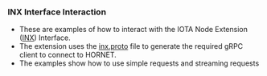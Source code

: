 ### INX Interface Interaction
- These are examples of how to interact with the IOTA Node Extension ([INX](https://github.com/iotaledger/inx)) Interface.
- The extension uses the [inx.proto](https://github.com/iotaledger/inx/blob/develop/proto/inx.proto) file to generate the required gRPC client to connect to HORNET.
- The examples show how to use simple requests and streaming requests